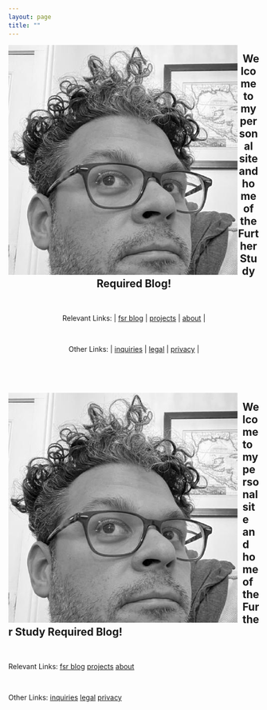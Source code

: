 ```yaml
---
layout: page
title: ""
---
```

<img align="left" src="assets/images/profile.jpg" alt="My Image"> 
<h2 align="center">&nbsp;&nbsp;Welcome to my personal site and home of the Further Study Required Blog! </h2>

<br>

<center>

Relevant Links: | <a href="https://dmartinezphd.github.io/blog">fsr blog</a> | <a href="https://dmartinezphd.github.io/projects">projects</a> | <a href="https://dmartinezphd.github.io/about">about</a> |

</center>

<br>

<center>

Other Links: | <a href="https://dmartinezphd.github.io/business">inquiries</a> | <a href="https://dmartinezphd.github.io/legal">legal</a> | <a href="https://dmartinezphd.github.io/privacy">privacy</a> |

</center>

<br><br><br>

<img src="assets/images/profile.jpg" alt="My Image" align="left" style="margin: 0px 10px 0px 0px;" /> 
<h2> Welcome to my personal site and home of the Further Study Required Blog!</h2>

<br>

Relevant Links: <a href="https://dmartinezphd.github.io/blog">fsr blog</a> <a href="https://dmartinezphd.github.io/projects">projects</a> <a href="https://dmartinezphd.github.io/about">about</a>

<br>


Other Links: <a href="https://dmartinezphd.github.io/business">inquiries</a> <a href="https://dmartinezphd.github.io/legal">legal</a> <a href="https://dmartinezphd.github.io/privacy">privacy</a>
